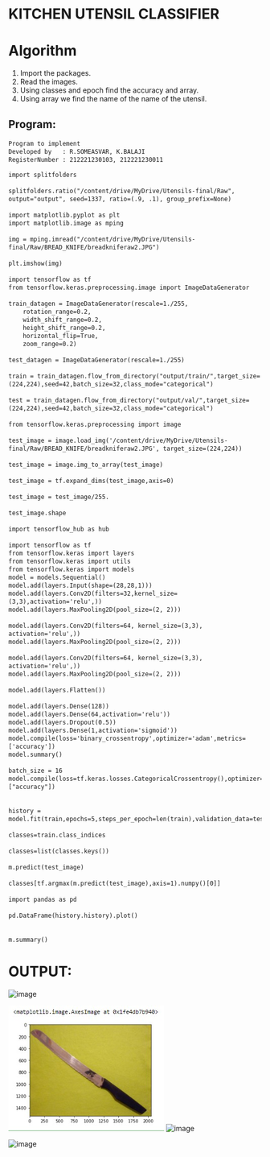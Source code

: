 # KITCHEN UTENSIL CLASSIFIER
# Algorithm
1. Import the packages.
2. Read the images.
3. Using classes and epoch find the accuracy and array.
4. Using array we find the name of the name of the utensil.

## Program:
```
Program to implement 
Developed by   : R.SOMEASVAR, K.BALAJI
RegisterNumber : 212221230103, 212221230011
```


```
import splitfolders

splitfolders.ratio("/content/drive/MyDrive/Utensils-final/Raw", output="output", seed=1337, ratio=(.9, .1), group_prefix=None)

import matplotlib.pyplot as plt
import matplotlib.image as mping

img = mping.imread("/content/drive/MyDrive/Utensils-final/Raw/BREAD_KNIFE/breadkniferaw2.JPG")

plt.imshow(img)

import tensorflow as tf
from tensorflow.keras.preprocessing.image import ImageDataGenerator

train_datagen = ImageDataGenerator(rescale=1./255,
    rotation_range=0.2,
    width_shift_range=0.2,
    height_shift_range=0.2,
    horizontal_flip=True,
    zoom_range=0.2)

test_datagen = ImageDataGenerator(rescale=1./255)

train = train_datagen.flow_from_directory("output/train/",target_size=(224,224),seed=42,batch_size=32,class_mode="categorical")

test = train_datagen.flow_from_directory("output/val/",target_size=(224,224),seed=42,batch_size=32,class_mode="categorical")

from tensorflow.keras.preprocessing import image

test_image = image.load_img('/content/drive/MyDrive/Utensils-final/Raw/BREAD_KNIFE/breadkniferaw2.JPG', target_size=(224,224))

test_image = image.img_to_array(test_image)

test_image = tf.expand_dims(test_image,axis=0)

test_image = test_image/255.

test_image.shape

import tensorflow_hub as hub

import tensorflow as tf
from tensorflow.keras import layers
from tensorflow.keras import utils
from tensorflow.keras import models
model = models.Sequential()
model.add(layers.Input(shape=(28,28,1)))
model.add(layers.Conv2D(filters=32,kernel_size=(3,3),activation='relu',))
model.add(layers.MaxPooling2D(pool_size=(2, 2)))

model.add(layers.Conv2D(filters=64, kernel_size=(3,3), activation='relu',))
model.add(layers.MaxPooling2D(pool_size=(2, 2)))

model.add(layers.Conv2D(filters=64, kernel_size=(3,3), activation='relu',))
model.add(layers.MaxPooling2D(pool_size=(2, 2)))

model.add(layers.Flatten())

model.add(layers.Dense(128))
model.add(layers.Dense(64,activation='relu'))
model.add(layers.Dropout(0.5))
model.add(layers.Dense(1,activation='sigmoid'))
model.compile(loss='binary_crossentropy',optimizer='adam',metrics=['accuracy'])
model.summary()

batch_size = 16
model.compile(loss=tf.keras.losses.CategoricalCrossentropy(),optimizer=tf.keras.optimizers.Adam(),metrics=["accuracy"])


history = model.fit(train,epochs=5,steps_per_epoch=len(train),validation_data=test,validation_steps=len(test))

classes=train.class_indices

classes=list(classes.keys())

m.predict(test_image)

classes[tf.argmax(m.predict(test_image),axis=1).numpy()[0]]

import pandas as pd

pd.DataFrame(history.history).plot()


m.summary()
```
# OUTPUT:
![image](https://github.com/SOMEASVAR/KITCHEN-UTENSILS-CLASSIFIER/assets/93434149/4870d9d5-1d1b-4544-b8dc-989dda128cfd)

![OUTPUT](./1.jpg)
![image](https://github.com/SOMEASVAR/KITCHEN-UTENSILS-CLASSIFIER/assets/93434149/76457ff6-212d-4fe7-b3e6-89f1b0b17d28)

![image](https://github.com/SOMEASVAR/KITCHEN-UTENSILS-CLASSIFIER/assets/93434149/a2a2b904-64cf-458a-ae94-3c27f71c04f4)






